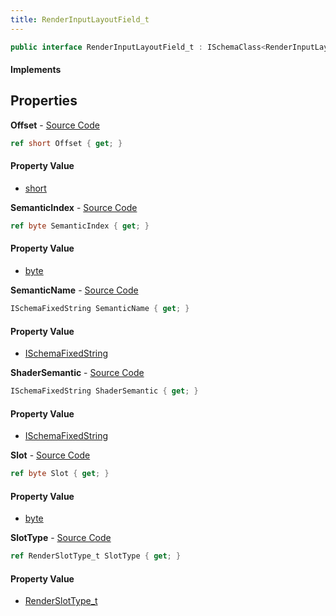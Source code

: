 ```yaml
---
title: RenderInputLayoutField_t
---
```


```csharp
public interface RenderInputLayoutField_t : ISchemaClass<RenderInputLayoutField_t>, ISchemaField, ISchemaClass, INativeHandle
```

#### Implements

## Properties

**Offset** - [Source Code](https://github.com/swiftly-solution/swiftlys2/blob/master/managed/src/SwiftlyS2.Generated/Schemas/Interfaces/RenderInputLayoutField_t.cs#L20)

```csharp
ref short Offset { get; }
```

#### Property Value

- [short](https://learn.microsoft.com/dotnet/api/system.int16)

**SemanticIndex** - [Source Code](https://github.com/swiftly-solution/swiftlys2/blob/master/managed/src/SwiftlyS2.Generated/Schemas/Interfaces/RenderInputLayoutField_t.cs#L18)

```csharp
ref byte SemanticIndex { get; }
```

#### Property Value

- [byte](https://learn.microsoft.com/dotnet/api/system.byte)

**SemanticName** - [Source Code](https://github.com/swiftly-solution/swiftlys2/blob/master/managed/src/SwiftlyS2.Generated/Schemas/Interfaces/RenderInputLayoutField_t.cs#L16)

```csharp
ISchemaFixedString SemanticName { get; }
```

#### Property Value

- [ISchemaFixedString](/docs/api/shared/schemas/ischemafixedstring)

**ShaderSemantic** - [Source Code](https://github.com/swiftly-solution/swiftlys2/blob/master/managed/src/SwiftlyS2.Generated/Schemas/Interfaces/RenderInputLayoutField_t.cs#L26)

```csharp
ISchemaFixedString ShaderSemantic { get; }
```

#### Property Value

- [ISchemaFixedString](/docs/api/shared/schemas/ischemafixedstring)

**Slot** - [Source Code](https://github.com/swiftly-solution/swiftlys2/blob/master/managed/src/SwiftlyS2.Generated/Schemas/Interfaces/RenderInputLayoutField_t.cs#L22)

```csharp
ref byte Slot { get; }
```

#### Property Value

- [byte](https://learn.microsoft.com/dotnet/api/system.byte)

**SlotType** - [Source Code](https://github.com/swiftly-solution/swiftlys2/blob/master/managed/src/SwiftlyS2.Generated/Schemas/Interfaces/RenderInputLayoutField_t.cs#L24)

```csharp
ref RenderSlotType_t SlotType { get; }
```

#### Property Value

- [RenderSlotType_t](/docs/api/shared/schemadefinitions/renderslottype_t)

